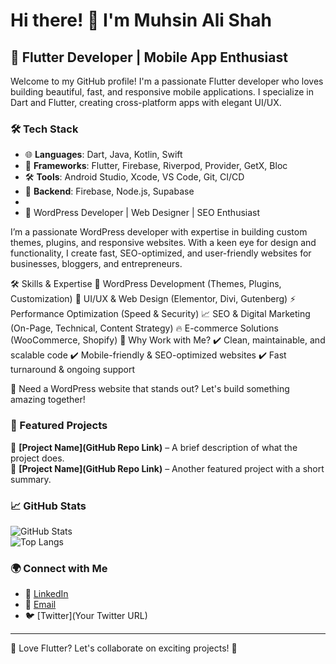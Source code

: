 # Hi there! 👋 I'm Muhsin Ali Shah 

## 🚀 Flutter Developer | Mobile App Enthusiast  

Welcome to my GitHub profile! I'm a passionate Flutter developer who loves building beautiful, fast, and responsive mobile applications. I specialize in Dart and Flutter, creating cross-platform apps with elegant UI/UX.  

### 🛠 Tech Stack  
- 🌐 **Languages**: Dart, Java, Kotlin, Swift  
- 📱 **Frameworks**: Flutter, Firebase, Riverpod, Provider, GetX, Bloc  
- 🛠 **Tools**: Android Studio, Xcode, VS Code, Git, CI/CD  
- 🔗 **Backend**: Firebase, Node.js, Supabase
- 
- 🚀 WordPress Developer | Web Designer | SEO Enthusiast

I’m a passionate WordPress developer with expertise in building custom themes, plugins, and responsive websites. With a keen eye for design and functionality, I create fast, SEO-optimized, and user-friendly websites for businesses, bloggers, and entrepreneurs.

🛠 Skills & Expertise
🔹 WordPress Development (Themes, Plugins, Customization)
🎨 UI/UX & Web Design (Elementor, Divi, Gutenberg)
⚡ Performance Optimization (Speed & Security)
📈 SEO & Digital Marketing (On-Page, Technical, Content Strategy)
🔥 E-commerce Solutions (WooCommerce, Shopify)
🌟 Why Work with Me?
✔️ Clean, maintainable, and scalable code
✔️ Mobile-friendly & SEO-optimized websites
✔️ Fast turnaround & ongoing support


🚀 Need a WordPress website that stands out? Let's build something amazing together!

### 📌 Featured Projects  
🔹 **[Project Name](GitHub Repo Link)** – A brief description of what the project does.  
🔹 **[Project Name](GitHub Repo Link)** – Another featured project with a short summary.  

### 📈 GitHub Stats  
![GitHub Stats](https://github-readme-stats.vercel.app/api?username=your-username&show_icons=true&theme=radical)  
![Top Langs](https://github-readme-stats.vercel.app/api/top-langs/?username=your-username&layout=compact&theme=radical)  

### 🌍 Connect with Me  
- 💼 [LinkedIn](https://www.linkedin.com/in/muhsin-ali-shah-93a75a130?utm_source=share&utm_campaign=share_via&utm_content=profile&utm_medium=android_app)
- 📧 [Email](shahb7@hotmail.com)
- 🐦 [Twitter](Your Twitter URL)  

---

💙 Love Flutter? Let's collaborate on exciting projects! 🚀  
